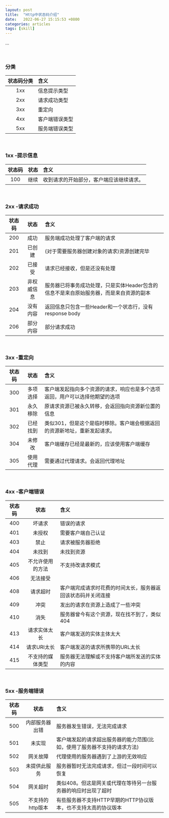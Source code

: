 ```yaml
---
layout: post
title:  "Http中状态码介绍"
date:   2022-06-27 15:15:53 +0800
categories: articles
tags: [skill]
---
```

...

<br>

### 分类

状态码分类 |  含义
:----: | :----
1xx | 信息提示类型
2xx | 请求成功类型
3xx | 重定向
4xx | 客户端错误类型
5xx | 服务端错误类型

<br>

### 1xx -提示信息

状态码 | 状态 |  含义
:----: | :----: | :----
100 | 继续  | 收到请求的开始部分，客户端应该继续请求。

<br>

### 2xx -请求成功

状态码 | 状态 |  含义
:----: | :----: | :----
200 | 成功  | 服务端成功处理了客户端的请求
201 | 已创建 | (对于需要服务器创建对象的请求)资源创建完毕
202 | 已接受 | 请求已经接收，但是还没有处理
203 | 非权威信息 | 服务器已将事务成功处理，只是实体Header包含的信息不是来自原始服务器，而是来自资源的副本
204 | 没有内容 | 返回信息只包含一些Header和一个状态行，没有response body
206 | 部分内容 | 部分请求成功

<br>

### 3xx -重定向

状态码 | 状态 |  含义
:----: | :----: | :----
300 | 多项选择 | 客户端发起指向多个资源的请求，响应也是多个选项返回，用户可以选择他期望的选项
301 | 永久移除 | 原请求资源已被永久转移，会返回指向资源新位置的信息
302 | 已经找到 | 类似301，但是这个是临时移除。客户端会根据返回的资源新地址，重新发起请求。
304 | 未修改 | 客户端缓存已经是最新的，应该使用客户端缓存
305 | 使用代理 | 需要通过代理请求。会返回代理地址

<br>

### 4xx -客户端错误

状态码 | 状态 |  含义
:----: | :----: | :----
400 | 坏请求 | 错误的请求
401 | 未授权 | 需要客户端自己认证
403 | 禁止 | 请求被服务器拒绝
404 | 未找到 | 未找到资源
405 | 不允许使用的方法 | 不支持改请求模式
406 | 无法接受 |
408 | 请求超时 | 客户端完成请求时花费的时间太长，服务器返回该状态码并关闭连接
409 | 冲突 | 发出的请求在资源上造成了一些冲突
410 | 消失 | 服务器曾今有这个资源，现在找不到了，类似 404
413 | 请求实体太长 | 客户端发送的实体主体太大
414 | 请求URI太长 | 客户端发送的请求所携带的URL太长
415 | 不支持的媒体类型 | 服务器无法理解或不支持客户端所发送的实体的内容

<br>

### 5xx -服务端错误

状态码 | 状态 |  含义
:----: | :----: | :----
500 | 内部服务器出错 | 服务器发生错误，无法完成请求
501 | 未实现 | 客户端发起的请求超出服务器的能力范围(比如，使用了服务器不支持的请求方法)
502 | 网关故障 | 代理使用的服务器遇到了上游的无效响应
503 | 未提供此服务 | 服务器暂时无法完成请求，但过一段时间可以恢复
504 | 网关超时 | 类似408。但这是网关或代理在等待另一台服务器的响应时出现了超时
505 | 不支持的http版本 | 有些服务器不支持HTTP早期的HTTP协议版本，也不支持太高的协议版本